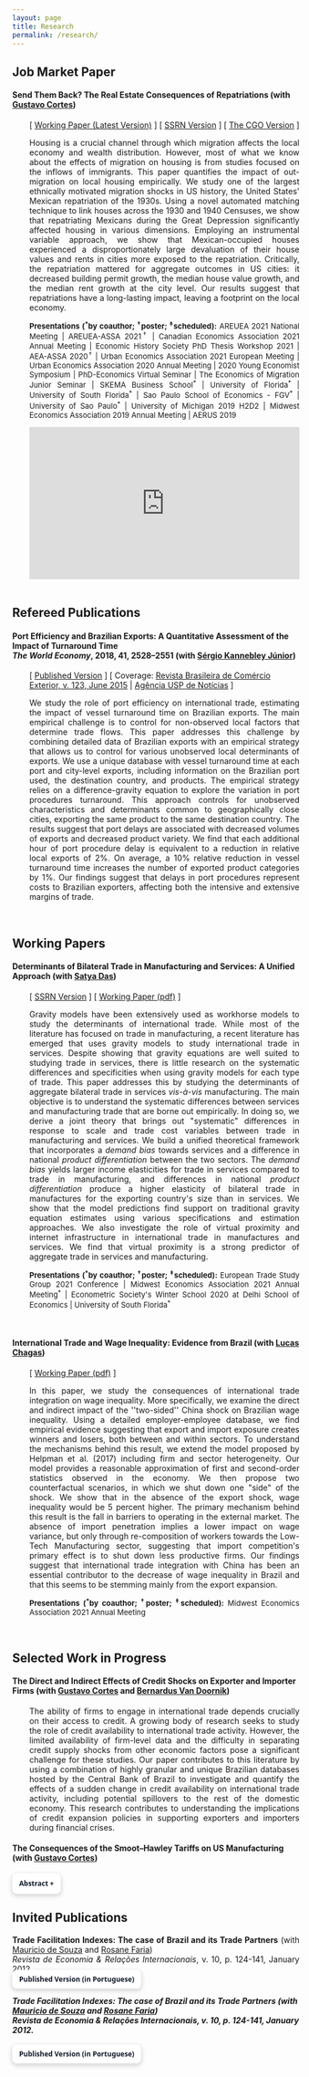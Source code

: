 ```yaml
---
layout: page
title: Research
permalink: /research/
---
```


<style>
   .iframe-container {
  padding-top: 56.25%;
  position: relative;
   }

.iframe-container iframe {
   border: 0;
   height: 100%;
   width: 100%;
   position: absolute;
   top: 0;
   left: 0;
 }
   
 .button-1 {
  background-color: #FFFFFF;
  border: 0;
  border-radius: .5rem;
  box-sizing: border-box;
  color: #111827;
  font-family: "Inter var",ui-sans-serif,system-ui,-apple-system,system-ui,"Segoe UI",Roboto,"Helvetica Neue",Arial,"Noto Sans",sans-serif,"Apple Color Emoji","Segoe UI Emoji","Segoe UI Symbol","Noto Color Emoji";
  font-size: .75rem;
  font-weight: 600;
  line-height: 1.25rem;
  padding: .5rem .75rem;
  text-align: center;
  text-decoration: none #D1D5DB solid;
  text-decoration-thickness: auto;
  box-shadow: 0 3px 9px 0 rgba(0, 0, 0, 0.1), 0 3px 6px 3px rgba(0, 0, 0, 0.06);
  transition-duration: 0.4s;
  cursor: pointer;
  user-select: none;
  -webkit-user-select: none;
  touch-action: manipulation;
}

.button-1:hover {
  /* background-color: rgb(87,117,153);*/
  background-color: rgb(128,128,128);
  color: white;
}

.button-1:focus {
  outline: 2px solid transparent;
  outline-offset: 2px;
}

.button-1:focus-visible {
  box-shadow: none;
}
   
 .collapse{
  display:none
}

.collapse.in{
    display:block
  }

tr.collapse.in{
  display:table-row
}

tbody.collapse.in{
  display:table-row-group
}

.collapsing{
  position:relative;
  height:0;
  overflow:hidden;
  -webkit-transition-property:height,visibility;
  -o-transition-property:height,visibility;
  transition-property:height,visibility;
  -webkit-transition-duration:.35s;
  -o-transition-duration:.35s;
  transition-duration:.35s;
  -webkit-transition-timing-function:ease;
  -o-transition-timing-function:ease;
  transition-timing-function:ease
}
 </style>

## Job Market Paper

#### <b>Send Them Back? The Real Estate Consequences of Repatriations</b> (with <a href="https://sites.google.com/site/cortesgustavos" target="_blank"> Gustavo Cortes</a>)

   <div style="padding-left: 30px;">
   <p style="font-size:14px"> [ <a href="/files/research/mexican_repatriation_and_real_estate.pdf" target="_blank">Working Paper (Latest Version)</a> ]  [ <a href="https://papers.ssrn.com/sol3/papers.cfm?abstract_id=3962277" target="_blank">SSRN Version</a> ]  [ <a href="https://www.thecgo.org/research/send-them-back/" target="_blank">The CGO Version</a> ] </p>
   <p style="font-size:14px" align="justify">Housing is a crucial channel through which migration affects the local economy and wealth distribution. However, most of what we know about the effects of migration on housing is from studies focused on the inflows of immigrants. This paper quantifies the impact of out-migration on local housing empirically. We study one of the largest ethnically motivated migration shocks in US history, the United States' Mexican repatriation of the 1930s. Using a novel automated matching technique to link houses across the 1930 and 1940 Censuses, we show that repatriating Mexicans during the Great Depression significantly affected housing in various dimensions. Employing an instrumental variable approach, we show that Mexican-occupied houses experienced a disproportionately large devaluation of their house values and rents in cities more exposed to the repatriation. Critically, the repatriation mattered for aggregate outcomes in US cities: it decreased building permit growth, the median house value growth, and the median rent growth at the city level. Our results suggest that repatriations have a long-lasting impact, leaving a footprint on the local economy.</p>

   <p style="font-size:13px"  align="justify"><strong>Presentations (<sup>*</sup>by coauthor; <sup>&#8224;</sup>poster; <sup>&#8225;</sup>scheduled):</strong> AREUEA 2021 National Meeting | AREUEA-ASSA 2021<sup>&#8224;</sup> | Canadian Economics Association 2021 Annual Meeting | Economic History Society PhD Thesis Workshop 2021 | AEA-ASSA 2020<sup>&#8224;</sup> | Urban Economics Association 2021 European Meeting | Urban Economics Association 2020 Annual Meeting | 2020 Young Economist Symposium | PhD-Economics Virtual Seminar | The Economics of Migration Junior Seminar | SKEMA Business School<sup>*</sup> | University of Florida<sup>*</sup> | University of South Florida<sup>*</sup> | Sao Paulo School of Economics - FGV<sup>*</sup> | University of Sao Paulo<sup>*</sup> | University of Michigan 2019 H2D2 | Midwest Economics Association 2019 Annual Meeting | AERUS 2019 </p>

   <div class="iframe-container"><iframe src="https://player.vimeo.com/video/384544947" frameborder="0" webkitallowfullscreen mozallowfullscreen allowfullscreen></iframe></div>
   </div>
<br>

## Refereed Publications

#### <b>Port Efficiency and Brazilian Exports: A Quantitative Assessment of the Impact of Turnaround Time</b> <br> <em> The World Economy</em>, 2018, 41, 2528–2551 (with <a href="https://scholar.google.com.br/citations?user=dqFJND9idb0C&hl=en" target="_blank"> Sérgio Kannebley Júnior</a>)

   <div style="padding-left: 30px;">
   <p>[ <a href="https://doi.org/10.1111/twec.12654" target="_blank">Published Version</a> ] [ Coverage: <a href="/files/research/123_VSSKJ.pdf" target="_blank"> Revista Brasileira de Comércio Exterior, v. 123, June 2015</a> | <a href="http://www.usp.br/agen/?p=218804" target="_blank"> Agência USP de Notícias</a> ] </p>
   <p style="font-size:14px" align="justify">We study the role of port efficiency on international trade, estimating the impact of vessel turnaround time on Brazilian exports. The main empirical challenge is to control for non-observed local factors that determine trade flows. This paper addresses this challenge by combining detailed data of Brazilian exports with an empirical strategy that allows us to control for various unobserved local determinants of exports. We use a unique database with vessel turnaround time at each port and city-level exports, including information on the Brazilian port used, the destination country, and products. The empirical strategy relies on a difference-gravity equation to explore the variation in port procedures turnaround. This approach controls for unobserved characteristics and determinants common to geographically close cities, exporting the same product to the same destination country. The results suggest that port delays are associated with decreased volumes of exports and decreased product variety. We find that each additional hour of port procedure delay is equivalent to a reduction in relative local exports of 2%. On average, a 10% relative reduction in vessel turnaround time increases the number of exported product categories by 1%. Our findings suggest that delays in port procedures represent costs to Brazilian exporters, affecting both the intensive and extensive margins of trade.</p>
   </div>

<br>

## Working Papers

#### <b>Determinants of Bilateral Trade in Manufacturing and Services: A Unified Approach</b> (with <a href="https://www.satyapdas.com" target="_blank">Satya Das</a>)

   <div style="padding-left: 30px;">
   <p style="font-size:14px"> [ <a href="https://papers.ssrn.com/sol3/papers.cfm?abstract_id=3966395" target="_blank">SSRN Version</a> ]  [ <a href="/files/research/gravity_manufacturing_and_services.pdf" target="_blank">Working Paper (pdf)</a> ]</p>
   <p style="font-size:14px" align="justify">Gravity models have been extensively used as workhorse models to study the determinants of international trade. While most of the literature has focused on trade in manufacturing, a recent literature has emerged that uses gravity models to study international trade in services. Despite showing that gravity equations are well suited to studying trade in services, there is little research on the systematic differences and specificities when using gravity models for each type of trade. This paper addresses this by studying the determinants of aggregate bilateral trade in services <em>vis-à-vis</em> manufacturing. The main objective is to understand the systematic differences between services and manufacturing trade that are borne out empirically. In doing so, we derive a joint theory that brings out "systematic" differences in response to scale and trade cost variables between trade in manufacturing and services.  We build a unified theoretical framework that incorporates a <em>demand bias</em> towards services and a difference in national <em>product differentiation</em> between the two sectors. The <em>demand bias</em> yields larger income elasticities for trade in services compared to trade in manufacturing, and differences in national <em>product differentiation</em> produce a higher elasticity of bilateral trade in manufactures for the exporting country's size than in services. We show that the model predictions find support on traditional gravity equation estimates using various specifications and estimation approaches. We also investigate the role of virtual proximity and internet infrastructure in international trade in manufactures and services. We find that virtual proximity is a strong predictor of aggregate trade in services and manufacturing.</p>

   <p style="font-size:13px"  align="justify"><strong>Presentations (<sup>*</sup>by coauthor; <sup>&#8224;</sup>poster; <sup>&#8225;</sup>scheduled):</strong> European Trade Study Group 2021 Conference | Midwest Economics Association 2021 Annual Meeting<sup>*</sup> | Econometric Society's Winter School 2020 at Delhi School of Economics | University of South Florida<sup>*</sup> </p>
   </div>

<br>

#### <b>International Trade and Wage Inequality: Evidence from Brazil</b> (with <a href="https://sites.google.com/view/lucassquarizechagas/home" target="_blank">Lucas Chagas</a>)

   <div style="padding-left: 30px;">
   <p style="font-size:14px">[ <a href="https://www.dropbox.com/s/befuo4e5wfwdb9w/Chagas_and_Sant_Anna___Draft.pdf?dl=0" target="_blank">Working Paper (pdf)</a> ]</p>
   <p style="font-size:14px" align="justify">In this paper, we study the consequences of international trade integration on wage inequality. More specifically, we examine the direct and indirect impact of the ''two-sided'' China shock on Brazilian wage inequality. Using a detailed employer-employee database, we find empirical evidence suggesting that export and import exposure creates winners and losers, both between and within sectors. To understand the mechanisms behind this result, we extend the model proposed by Helpman et al. (2017) including firm and sector heterogeneity. Our model provides a reasonable approximation of first and second-order statistics observed in the economy. We then propose two counterfactual scenarios, in which we shut down one "side" of the shock. We show that in the absence of the export shock, wage inequality would be 5 percent higher. The primary mechanism behind this result is the fall in barriers to operating in the external market. The absence of import penetration implies a lower impact on wage variance, but only through re-composition of workers towards the Low-Tech Manufacturing sector, suggesting that import competition's primary effect is to shut down less productive firms. Our findings suggest that international trade integration with China has been an essential contributor to the decrease of wage inequality in Brazil and that this seems to be stemming mainly from the export expansion.
</p>

   <p style="font-size:13px"  align="justify"><strong>Presentations (<sup>*</sup>by coauthor; <sup>&#8224;</sup>poster; <sup>&#8225;</sup>scheduled):</strong> Midwest Economics Association 2021 Annual Meeting </p>
   </div>

<br>

## Selected Work in Progress

#### <b>The Direct and Indirect Effects of Credit Shocks on Exporter and Importer Firms</b> (with <a href="https://sites.google.com/site/cortesgustavos" target="_blank">Gustavo Cortes</a> and <a href="https://ideas.repec.org/f/pva814.html#person" target="_blank">Bernardus Van Doornik</a>)

<div style="padding-left: 30px;">
   <p style="font-size:14px" align="justify">The ability of firms to engage in international trade depends crucially on their access to credit.  A growing body of research seeks to study the role of credit availability to international trade activity. However, the limited availability of firm-level data and the difficulty in separating credit supply shocks from other economic factors pose a significant challenge for these studies. Our paper contributes to this literature by using a combination of highly granular and unique Brazilian databases hosted by the Central Bank of Brazil to investigate and quantify the effects of a sudden change in credit availability on international trade activity, including potential spillovers to the rest of the domestic economy. This research contributes to understanding the implications of credit expansion policies in supporting exporters and importers during financial crises.</p>
   </div>

#### <b>The Consequences of the Smoot–Hawley Tariffs on US Manufacturing</b> (with <a href="https://sites.google.com/site/cortesgustavos" target="_blank">Gustavo Cortes</a>)
<button type="button" class="button-1" data-toggle="collapse" data-target="#abs1">Abstract +</button>
  <div id="abs1" class="collapse">
    <div style="padding-left: 30px;">
   <p style="font-size:13px" align="justify">The Smoot–Hawley Tariff Act is considered one of the most comprehensive protectionist trade policies ever implemented in the United  States.  We study the responses of the local economy following the Smoot–Hawley tariffs. We exploit variation in the tariff increases across industries and variation in the industry mix of local employment across US regions to measure changes in local labor demand induced by the tariffs. This project contributes to a better understanding of the consequences of the Smoot–Hawley Tariffs to US manufacturing.</p>
   </div>
 </div>
  

## Invited Publications

<p style="font-size:14px" align="justify"> 
   <b>Trade Facilitation Indexes: The case of Brazil and its Trade Partners</b> (with <a href="https://scholar.google.com.br/citations?user=ceqK-1QAAAAJ&hl=en" target="_blank">Mauricio de Souza</a> and <a href="https://scholar.google.com.br/citations?user=bnfF3IEAAAAJ&hl=en" target="_blank">Rosane Faria</a>) <br> <em>Revista de Economia & Relações Internacionais</em>, v. 10, p. 124-141, January 2012. <br> <a class="button-1" role="button" href="/files/research/indicadores_facilitacao.pdf" target="_blank" style="text-decoration: none"><i class="fa fa-file-pdf-o"></i> Published Version (in Portuguese)</a> 
</p>

##### <b>Trade Facilitation Indexes: The case of Brazil and its Trade Partners</b> (with <a href="https://scholar.google.com.br/citations?user=ceqK-1QAAAAJ&hl=en" target="_blank">Mauricio de Souza</a> and <a href="https://scholar.google.com.br/citations?user=bnfF3IEAAAAJ&hl=en" target="_blank">Rosane Faria</a>) <br> <em>Revista de Economia & Relações Internacionais</em>, v. 10, p. 124-141, January 2012.
<div style="line-height:80%;"> <a class="button-1" role="button" href="/files/research/indicadores_facilitacao.pdf" target="_blank" style="text-decoration: none"><i class="fa fa-file-pdf-o"></i> Published Version (in Portuguese)</a> </div>

